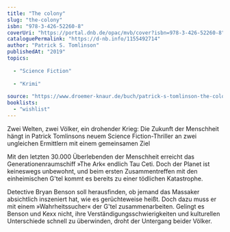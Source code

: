 ```yaml
---
title: "The colony"
slug: "the-colony"
isbn: "978-3-426-52260-8"
coverUri: "https://portal.dnb.de/opac/mvb/cover?isbn=978-3-426-52260-8"
cataloguePermalink: "https://d-nb.info/1155492714"
author: "Patrick S. Tomlinson"
publishedAt: "2019"
topics:
  
  - "Science Fiction"
    
  - "Krimi"
    
source: "https://www.droemer-knaur.de/buch/patrick-s-tomlinson-the-colony-ein-neuer-anfang-9783426522608"
booklists: 
  - "wishlist"
---
```

Zwei Welten, zwei Völker, ein drohender Krieg: Die Zukunft der Menschheit 
hängt in Patrick Tomlinsons neuem Science Fiction-Thriller an zwei ungleichen 
Ermittlern mit einem gemeinsamen Ziel

Mit den letzten 30.000 Überlebenden der Menschheit erreicht das 
Generationenraumschiff »The Ark« endlich Tau Ceti. Doch der Planet ist 
keineswegs unbewohnt, und beim ersten Zusammentreffen mit den einheimischen 
G'tel kommt es bereits zu einer tödlichen Katastrophe.

Detective Bryan Benson soll herausfinden, ob jemand das Massaker absichtlich 
inszeniert hat, wie es gerüchteweise heißt. Doch dazu muss er mit einem 
»Wahrheitssucher« der G'tel zusammenarbeiten. Gelingt es Benson und Kexx nicht, 
ihre Verständigungsschwierigkeiten und kulturellen Unterschiede schnell zu 
überwinden, droht der Untergang beider Völker.